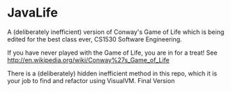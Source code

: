# JavaLife

A (deliberately inefficient) version of Conway's Game of Life which is being edited for the best class ever, CS1530 Software Engineering.

If you have never played with the Game of Life, you are in for a treat!  See http://en.wikipedia.org/wiki/Conway%27s_Game_of_Life



There is a (deliberately) hidden inefficient method in this repo, which it is your job to find and refactor using VisualVM.
Final Version

